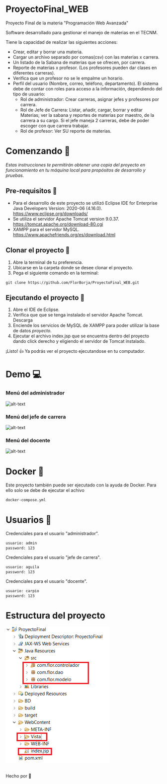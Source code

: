 # ProyectoFinal_WEB 
Proyecto Final de la materia "Programación Web Avanzada"

Software desarrollado para gestionar el manejo de materias en el TECNM.

Tiene la capacidad de realizar las siguientes acciones:

* Crear, editar y borrar una materia.
* Cargar un archivo separado por comas(csv) con las materias x carrera.
* Un listado de la Sabana de materias que se ofrecen, por carrera.
* Reporte de materias x profesor. (Los profesores pueden dar clases en diferentes carreras).
* Verifica que un profesor no se le empalme un horario.
* Perfil del usuario (Nombre, correo, teléfono, departamento).
El sistema debe de contar con roles para acceso a la información, dependiendo del tipo de usuario:
  * Rol de administrador: Crear carreras, asignar jefes y profesores por carrera.
  * Rol de Jefe de Carrera: Listar, añadir, cargar, borrar y editar Materias; ver la sabana y reportes de 
                            materias por maestro, de la carrera a su cargo.
                            Si el jefe maneja 2 carreras, debe de poder escoger con que carrera trabajar.
  * Rol de profesor: Ver SU reporte de materias.

# Comenzando :rocket:
*Estas instrucciones te permitirán obtener una copia del proyecto en funcionamiento en tu máquina local para propósitos de desarrollo y pruebas.*

## Pre-requisitos :page_facing_up:
* Para el desarrollo de este proyecto se utilizó Eclipse IDE for Enterprise Java Developers Version: 2020-06 (4.16.0). https://www.eclipse.org/downloads/
* Se utiliza el servidor Apache Tomcat version 9.0.37. https://tomcat.apache.org/download-80.cgi
* XAMPP para el servidor MySQL. https://www.apachefriends.org/es/download.html

## Clonar el proyecto :eyes:
1. Abre la terminal de tu preferencia.
2. Ubicarse en la carpeta donde se desee clonar el proyecto.
3. Pega el siguiente comando en la terminal:
```
git clone https://github.com/FlorBorja/ProyectoFinal_WEB.git
```

## Ejecutando el proyecto :wrench:
1. Abre el IDE de Eclipse. 
2. Verifica que que se tenga instalado el servidor Apache Tomcat. Descarga 
3. Enciende los servicios de MySQL de XAMPP para poder utilizar la base de datos *proyecto*.
4. Ejecutar el archivo index.jsp que se encuentra dentro del proyecto dando click derecho y eligiendo el servidor de Tomcat instalado.

¡Listo! :thumbsup: Ya podrás ver el proyecto ejecutandose en tu computador.

# Demo :computer:
### Menú del administrador
![alt-text](https://media.giphy.com/media/YpgUUHpq7Ny1W3zDKg/giphy.gif)
### Menú del jefe de carrera
![alt-text](https://media.giphy.com/media/vBXkUXQbCznWmgaGGc/giphy.gif)
### Menú del docente
![alt-text](https://media.giphy.com/media/hWUMk7RGhJUSArWXrh/giphy.gif)

# Docker :whale:
 Este proyecto también puede ser ejecutado con la ayuda de Docker.
 Para ello solo se debe de ejecutar el achivo
```
docker-compose.yml
```
 
# Usuarios :woman:
Credenciales para el usuario "administrador".
```
usuario: admin 
password: 123
```
Credenciales para el usuario "jefe de carrera".
```
usuario: aguila
password: 123
```
Credenciales para el usuario "docente".
```
usuario: carpio
password: 123
```
# Estructura del proyecto
![Alt text](https://raw.githubusercontent.com/FlorBorja/ProyectoFinal_WEB/main/ProyectoFinal/assets/proyecto_nav.png?raw=true "Archivos del proyecto") 


##
Hecho por :hibiscus:
